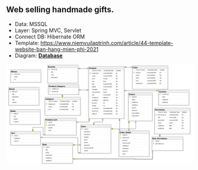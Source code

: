 ## Web selling handmade gifts.
- Data: MSSQL
- Layer: Spring MVC, Servlet
- Connect DB: Hibernate ORM
- Template: https://www.niemvuilaptrinh.com/article/44-template-website-ban-hang-mien-phi-2021
- Diagram: [**Database**](./datasource/data_finish.sql)

![](./img/diagram_ellentshop.png)
